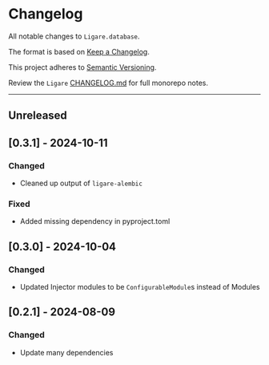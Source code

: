 # Changelog

All notable changes to `Ligare.database`.

The format is based on [Keep a Changelog](https://keepachangelog.com/en/1.1.0/).

This project adheres to [Semantic Versioning](https://semver.org/spec/v2.0.0.html).

Review the `Ligare` [CHANGELOG.md](https://github.com/uclahs-cds/Ligare/blob/main/CHANGELOG.md) for full monorepo notes.


---
## Unreleased

## [0.3.1] - 2024-10-11
### Changed
* Cleaned up output of `ligare-alembic`

### Fixed
* Added missing dependency in pyproject.toml

## [0.3.0] - 2024-10-04
### Changed
* Updated Injector modules to be `ConfigurableModule`s instead of Modules

## [0.2.1] - 2024-08-09
### Changed
* Update many dependencies
